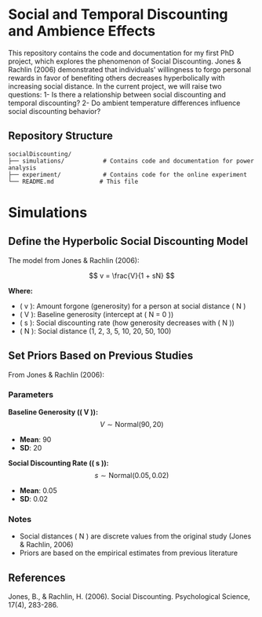 # Social and Temporal Discounting and Ambience Effects

This repository contains the code and documentation for my first PhD project, which explores the phenomenon of Social Discounting. Jones & Rachlin (2006) demonstrated that individuals' willingness to forgo personal rewards in favor of benefiting others decreases hyperbolically with increasing social distance. In the current project, we will raise two questions:
1- Is there a relationship between social discounting and temporal discounting?
2- Do ambient temperature differences influence social discounting behavior?


## Repository Structure

```
socialDiscounting/
├── simulations/           # Contains code and documentation for power analysis
├── experiment/            # Contains code for the online experiment
└── README.md             # This file
```

# Simulations

## Define the Hyperbolic Social Discounting Model
The model from Jones & Rachlin (2006):

$$
v = \frac{V}{1 + sN}
$$

**Where:**
- \( v \): Amount forgone (generosity) for a person at social distance \( N \)
- \( V \): Baseline generosity (intercept at \( N = 0 \))
- \( s \): Social discounting rate (how generosity decreases with \( N \))
- \( N \): Social distance (1, 2, 3, 5, 10, 20, 50, 100)


## Set Priors Based on Previous Studies
From Jones & Rachlin (2006):

### Parameters
**Baseline Generosity (\( V \)):**
$$
V \sim \text{Normal}(90,\, 20)
$$
- **Mean**: 90  
- **SD**: 20

**Social Discounting Rate (\( s \)):**
$$
s \sim \text{Normal}(0.05,\, 0.02)
$$
- **Mean**: 0.05  
- **SD**: 0.02

### Notes
- Social distances \( N \) are discrete values from the original study (Jones & Rachlin, 2006)
- Priors are based on the empirical estimates from previous literature


## References
Jones, B., & Rachlin, H. (2006). Social Discounting. Psychological Science, 17(4), 283-286.
